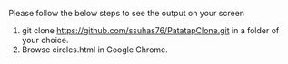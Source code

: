 Please follow the below steps to see the output on your screen
1. git clone https://github.com/ssuhas76/PatatapClone.git in a folder of your choice.
2. Browse circles.html in Google Chrome.
